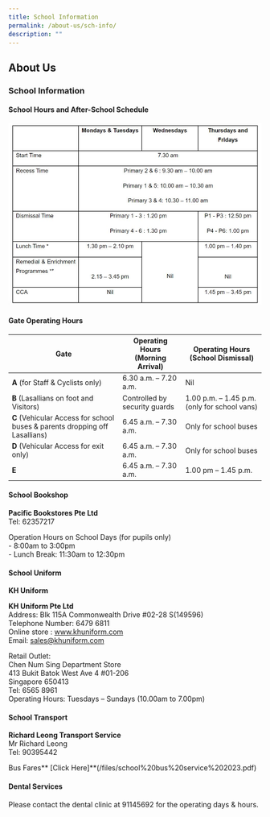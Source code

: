 ```yaml
---
title: School Information
permalink: /about-us/sch-info/
description: ""
---
```

## About&nbsp;Us

### School Information

#### School Hours and After-School Schedule

![](/images/School%20information.jpg)



#### Gate Operating Hours

<table>
<thead>
  <tr>
    <th>Gate</th>
    <th>Operating Hours<br>(Morning Arrival)</th>
    <th>Operating Hours<br>(School Dismissal)</th>
  </tr>
</thead>
<tbody>
  <tr>
		<td><b>A</b> (for Staff &amp; Cyclists only)</td>
    <td>6.30 a.m. – 7.20 a.m.</td>
    <td>Nil</td>
  </tr>
  <tr>
		<td><b>B</b> (Lasallians on foot and Visitors)</td>
    <td>Controlled by security guards</td>
    <td>1.00 p.m. – 1.45 p.m. (only for school vans)</td>
  </tr>
  <tr>
		<td><b>C</b> (Vehicular Access for school buses &amp; parents dropping off Lasallians)</td>
    <td>6.45 a.m. – 7.30 a.m.</td>
    <td>Only for school buses</td>
  </tr>
  <tr>
		<td><b>D</b> (Vehicular Access for exit only)</td>
    <td>6.45 a.m. – 7.30 a.m.</td>
    <td>Only for school buses</td>
  </tr>
  <tr>
		<td><b>E</b></td>
    <td>6.45 a.m. – 7.30 a.m.</td>
    <td>1.00 pm – 1.45 p.m.</td>
  </tr>
</tbody>
</table>

#### School Bookshop


**Pacific Bookstores Pte Ltd**<br>
Tel: 62357217

  

Operation Hours on School Days (for pupils only)<br>
\- 8:00am to 3:00pm<br>
\- Lunch Break: 11:30am to 12:30pm

  

#### School Uniform


**KH Uniform**

**KH Uniform Pte Ltd**<br>
Address: Blk 115A Commonwealth Drive #02-28 S(149596)<br>
Telephone Number: 6479 6811<br>
Online store :  www.khuniform.com <br>
Email:  sales@khuniform.com
 

Retail Outlet:&nbsp;<br>
Chen Num Sing Department Store<br>
413 Bukit Batok West Ave 4 #01-206<br>
Singapore 650413<br>
Tel: 6565 8961<br>
Operating Hours: Tuesdays – Sundays (10.00am to 7.00pm) 


#### School Transport


**Richard Leong Transport Service**<br>
Mr Richard Leong<br>
Tel: 90395442<br>

Bus Fares** [Click Here]**(/files/school%20bus%20service%202023.pdf)
  

#### Dental Services


Please contact the dental clinic at 91145692 for the operating days &amp; hours.